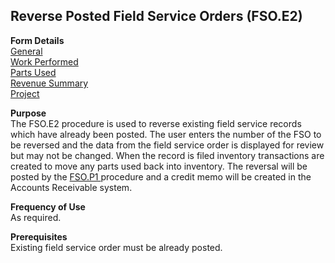 ##  Reverse Posted Field Service Orders (FSO.E2)

<PageHeader />

**Form Details**  
[ General ](FSO-E2-1/README.md)   
[ Work Performed ](FSO-E2-2/README.md)   
[ Parts Used ](FSO-E2-3/README.md)   
[ Revenue Summary ](FSO-E2-4/README.md)   
[ Project ](FSO-E2-5/README.md)   

**Purpose**  
The FSO.E2 procedure is used to reverse existing field service records which have already been posted. The user enters the number of the FSO to be reversed and the data from the field service order is displayed for review but may not be changed. When the record is filed inventory transactions are created to move any parts used back into inventory. The reversal will be posted by the [ FSO.P1 ](../../../../rover/FS-OVERVIEW/FS-PROCESS/FSO-P1) procedure and a credit memo will be created in the Accounts Receivable system. 

**Frequency of Use**  
As required.

**Prerequisites**  
Existing field service order must be already posted.

<badge text= "Version 8.10.57" vertical="middle" />

<PageFooter />